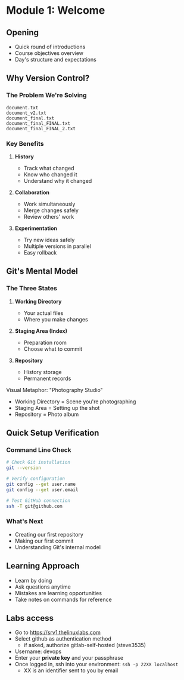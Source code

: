# Module 1: Welcome

## Opening
- Quick round of introductions
- Course objectives overview
- Day's structure and expectations

## Why Version Control?

### The Problem We're Solving
```
document.txt
document_v2.txt
document_final.txt
document_final_FINAL.txt
document_final_FINAL_2.txt
```

### Key Benefits
1. **History**
   - Track what changed
   - Know who changed it
   - Understand why it changed

2. **Collaboration**
   - Work simultaneously
   - Merge changes safely
   - Review others' work

3. **Experimentation**
   - Try new ideas safely
   - Multiple versions in parallel
   - Easy rollback

## Git's Mental Model

### The Three States
1. **Working Directory**
   - Your actual files
   - Where you make changes

2. **Staging Area (Index)**
   - Preparation room
   - Choose what to commit

3. **Repository**
   - History storage
   - Permanent records

Visual Metaphor: "Photography Studio"
- Working Directory = Scene you're photographing
- Staging Area = Setting up the shot
- Repository = Photo album

## Quick Setup Verification

### Command Line Check
```bash
# Check Git installation
git --version

# Verify configuration
git config --get user.name
git config --get user.email

# Test GitHub connection
ssh -T git@github.com
```

### What's Next
- Creating our first repository
- Making our first commit
- Understanding Git's internal model

## Learning Approach
- Learn by doing
- Ask questions anytime
- Mistakes are learning opportunities
- Take notes on commands for reference

## Labs access
- Go to https://srv1.thelinuxlabs.com 
- Select github as authentication method
  * if asked, authorize gitlab-self-hosted (steve3535)  
- Username: devops  
- Enter your **private key** and your passphrase  
- Once logged in, ssh into your environment: `ssh -p 22XX localhost`  
  * XX is an identifier sent to you by email

